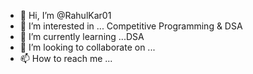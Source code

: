 - 👋 Hi, I’m @RahulKar01
- 👀 I’m interested in ... Competitive Programming & DSA
- 🌱 I’m currently learning ...DSA
- 💞️ I’m looking to collaborate on ...
- 📫 How to reach me ...

<!---
RahulKar01/RahulKar01 is a ✨ special ✨ repository because its `README.md` (this file) appears on your GitHub profile.
You can click the Preview link to take a look at your changes.
--->
